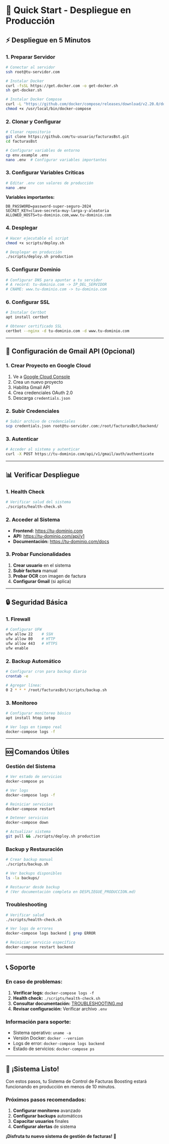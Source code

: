 # 🚀 Quick Start - Despliegue en Producción

## ⚡ Despliegue en 5 Minutos

### 1. **Preparar Servidor**

```bash
# Conectar al servidor
ssh root@tu-servidor.com

# Instalar Docker
curl -fsSL https://get.docker.com -o get-docker.sh
sh get-docker.sh

# Instalar Docker Compose
curl -L "https://github.com/docker/compose/releases/download/v2.20.0/docker-compose-$(uname -s)-$(uname -m)" -o /usr/local/bin/docker-compose
chmod +x /usr/local/bin/docker-compose
```

### 2. **Clonar y Configurar**

```bash
# Clonar repositorio
git clone https://github.com/tu-usuario/facturasBst.git
cd facturasBst

# Configurar variables de entorno
cp env.example .env
nano .env  # Configurar variables importantes
```

### 3. **Configurar Variables Críticas**

```bash
# Editar .env con valores de producción
nano .env
```

**Variables importantes:**
```env
DB_PASSWORD=password-super-seguro-2024
SECRET_KEY=clave-secreta-muy-larga-y-aleatoria
ALLOWED_HOSTS=tu-dominio.com,www.tu-dominio.com
```

### 4. **Desplegar**

```bash
# Hacer ejecutable el script
chmod +x scripts/deploy.sh

# Desplegar en producción
./scripts/deploy.sh production
```

### 5. **Configurar Dominio**

```bash
# Configurar DNS para apuntar a tu servidor
# A record: tu-dominio.com -> IP_DEL_SERVIDOR
# CNAME: www.tu-dominio.com -> tu-dominio.com
```

### 6. **Configurar SSL**

```bash
# Instalar Certbot
apt install certbot

# Obtener certificado SSL
certbot --nginx -d tu-dominio.com -d www.tu-dominio.com
```

---

## 🔧 Configuración de Gmail API (Opcional)

### 1. **Crear Proyecto en Google Cloud**

1. Ve a [Google Cloud Console](https://console.cloud.google.com/)
2. Crea un nuevo proyecto
3. Habilita Gmail API
4. Crea credenciales OAuth 2.0
5. Descarga `credentials.json`

### 2. **Subir Credenciales**

```bash
# Subir archivo de credenciales
scp credentials.json root@tu-servidor.com:/root/facturasBst/backend/
```

### 3. **Autenticar**

```bash
# Acceder al sistema y autenticar
curl -X POST https://tu-dominio.com/api/v1/gmail/auth/authenticate
```

---

## 📊 Verificar Despliegue

### 1. **Health Check**

```bash
# Verificar salud del sistema
./scripts/health-check.sh
```

### 2. **Acceder al Sistema**

- **Frontend:** https://tu-dominio.com
- **API:** https://tu-dominio.com/api/v1
- **Documentación:** https://tu-dominio.com/docs

### 3. **Probar Funcionalidades**

1. **Crear usuario** en el sistema
2. **Subir factura** manual
3. **Probar OCR** con imagen de factura
4. **Configurar Gmail** (si aplica)

---

## 🔒 Seguridad Básica

### 1. **Firewall**

```bash
# Configurar UFW
ufw allow 22    # SSH
ufw allow 80    # HTTP
ufw allow 443   # HTTPS
ufw enable
```

### 2. **Backup Automático**

```bash
# Configurar cron para backup diario
crontab -e

# Agregar línea:
0 2 * * * /root/facturasBst/scripts/backup.sh
```

### 3. **Monitoreo**

```bash
# Configurar monitoreo básico
apt install htop iotop

# Ver logs en tiempo real
docker-compose logs -f
```

---

## 🆘 Comandos Útiles

### **Gestión del Sistema**

```bash
# Ver estado de servicios
docker-compose ps

# Ver logs
docker-compose logs -f

# Reiniciar servicios
docker-compose restart

# Detener servicios
docker-compose down

# Actualizar sistema
git pull && ./scripts/deploy.sh production
```

### **Backup y Restauración**

```bash
# Crear backup manual
./scripts/backup.sh

# Ver backups disponibles
ls -la backups/

# Restaurar desde backup
# (Ver documentación completa en DESPLIEGUE_PRODUCCION.md)
```

### **Troubleshooting**

```bash
# Verificar salud
./scripts/health-check.sh

# Ver logs de errores
docker-compose logs backend | grep ERROR

# Reiniciar servicio específico
docker-compose restart backend
```

---

## 📞 Soporte

### **En caso de problemas:**

1. **Verificar logs:** `docker-compose logs -f`
2. **Health check:** `./scripts/health-check.sh`
3. **Consultar documentación:** [TROUBLESHOOTING.md](TROUBLESHOOTING.md)
4. **Revisar configuración:** Verificar archivo `.env`

### **Información para soporte:**

- Sistema operativo: `uname -a`
- Versión Docker: `docker --version`
- Logs de error: `docker-compose logs backend`
- Estado de servicios: `docker-compose ps`

---

## 🎉 **¡Sistema Listo!**

Con estos pasos, tu Sistema de Control de Facturas Boosting estará funcionando en producción en menos de 10 minutos.

### **Próximos pasos recomendados:**

1. **Configurar monitoreo** avanzado
2. **Configurar backups** automáticos
3. **Capacitar usuarios** finales
4. **Configurar alertas** de sistema

**¡Disfruta tu nuevo sistema de gestión de facturas! 🚀**

